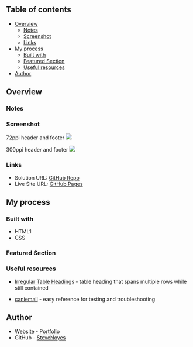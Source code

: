 ## Table of contents

- [Overview](#overview)
  - [Notes](#notes)
  - [Screenshot](#screenshot)
  - [Links](#links)
- [My process](#my-process)
  - [Built with](#built-with)
  - [Featured Section](#featured-section)
  - [Useful resources](#useful-resources)
- [Author](#author)

## Overview

### Notes

### Screenshot

72ppi header and footer
![](./screenshot.jpg)

300ppi header and footer
![](./screenshot.jpg)

### Links

- Solution URL: [GitHub Repo](https://github.com/SteveNoyes/html-assessment)
- Live Site URL: [GitHub Pages](https://stevenoyes.github.io/html-assessment/)

## My process

### Built with

- HTML1
- CSS 

### Featured Section

### Useful resources

- [Irregular Table Headings](https://www.w3.org/WAI/tutorials/tables/irregular/) - table heading that spans multiple rows while still contained

- [caniemail](https://www.caniemail.com/) - easy reference for testing and troubleshooting

## Author

- Website - [Portfolio](https://www.stevenmnoyes.com)
- GitHub - [SteveNoyes](https://github.com/SteveNoyes)